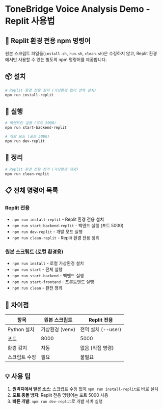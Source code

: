 # ToneBridge Voice Analysis Demo - Replit 사용법

## 🎯 Replit 환경 전용 npm 명령어

원본 스크립트 파일들(`install.sh`, `run.sh`, `clean.sh`)은 수정하지 않고, Replit 환경에서만 사용할 수 있는 별도의 npm 명령어를 제공합니다.

## 📦 설치

```bash
# Replit 환경 전용 설치 (가상환경 없이 전역 설치)
npm run install-replit
```

## 🚀 실행

```bash
# 백엔드만 실행 (포트 5000)
npm run start-backend-replit

# 개발 모드 (포트 5000)
npm run dev-replit
```

## 🧹 정리

```bash
# Replit 환경 전용 정리 (가상환경 제외)
npm run clean-replit
```

## 📋 전체 명령어 목록

### Replit 전용
- `npm run install-replit` - Replit 환경 전용 설치
- `npm run start-backend-replit` - 백엔드 실행 (포트 5000)
- `npm run dev-replit` - 개발 모드 실행
- `npm run clean-replit` - Replit 환경 전용 정리

### 원본 스크립트 (로컬 환경용)
- `npm run install` - 로컬 가상환경 설치
- `npm run start` - 전체 실행
- `npm run start-backend` - 백엔드 실행
- `npm run start-frontend` - 프론트엔드 실행
- `npm run clean` - 완전 정리

## 🔧 차이점

| 항목 | 원본 스크립트 | Replit 전용 |
|-----|-------------|------------|
| Python 설치 | 가상환경 (venv) | 전역 설치 (--user) |
| 포트 | 8000 | 5000 |
| 환경 감지 | 자동 | 없음 (직접 명령) |
| 스크립트 수정 | 필요 | 불필요 |

## 💡 사용 팁

1. **원격지에서 받은 소스**: 스크립트 수정 없이 `npm run install-replit`로 바로 설치
2. **포트 충돌 방지**: Replit 전용 명령어는 포트 5000 사용
3. **빠른 개발**: `npm run dev-replit`로 개발 서버 실행